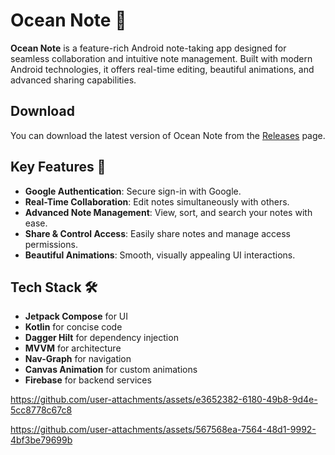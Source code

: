 # Ocean Note 🌊

**Ocean Note** is a feature-rich Android note-taking app designed for seamless collaboration and intuitive note management. Built with modern Android technologies, it offers real-time editing, beautiful animations, and advanced sharing capabilities.

## Download
You can download the latest version of Ocean Note from the [Releases](https://github.com/AMAN-MAHTO/NoteApp/releases/) page.


## Key Features 🚀

- **Google Authentication**: Secure sign-in with Google.
- **Real-Time Collaboration**: Edit notes simultaneously with others.
- **Advanced Note Management**: View, sort, and search your notes with ease.
- **Share & Control Access**: Easily share notes and manage access permissions.
- **Beautiful Animations**: Smooth, visually appealing UI interactions.

## Tech Stack 🛠️

- **Jetpack Compose** for UI
- **Kotlin** for concise code
- **Dagger Hilt** for dependency injection
- **MVVM** for architecture
- **Nav-Graph** for navigation
- **Canvas Animation** for custom animations
- **Firebase** for backend services


https://github.com/user-attachments/assets/e3652382-6180-49b8-9d4e-5cc8778c67c8



https://github.com/user-attachments/assets/567568ea-7564-48d1-9992-4bf3be79699b

